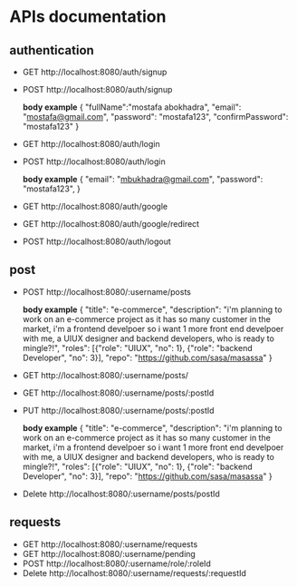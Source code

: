 # APIs documentation

## authentication

- GET http://localhost:8080/auth/signup

- POST http://localhost:8080/auth/signup

    **body example**
        {
        "fullName":"mostafa abokhadra",
        "email": "mostafa@gmail.com",
        "password": "mostafa123",
        "confirmPassword": "mostafa123"
        }

- GET http://localhost:8080/auth/login

- POST http://localhost:8080/auth/login

    **body example**
    {
    "email": "mbukhadra@gmail.com",
    "password": "mostafa123",
    }

- GET http://localhost:8080/auth/google
- GET http://localhost:8080/auth/google/redirect
- POST http://localhost:8080/auth/logout

## post

- POST http://localhost:8080/:username/posts

    **body example**
        {
        "title": "e-commerce",
        "description": "i'm planning to work on an e-commerce project as it has so many customer in the market, i'm a frontend develpoer so i want 1 more front end develpoer with me, a UIUX designer and backend developers, who is ready to mingle?!",
        "roles": [{"role": "UIUX", "no": 1}, {"role": "backend Developer", "no": 3}],
        "repo": "https://github.com/sasa/masassa"
        }

- GET http://localhost:8080/:username/posts/
- GET http://localhost:8080/:username/posts/:postId
- PUT http://localhost:8080/:username/posts/:postId

    **body example**
        {
        "title": "e-commerce",
        "description": "i'm planning to work on an e-commerce project as it has so many customer in the market, i'm a frontend develpoer so i want 1 more front end develpoer with me, a UIUX designer and backend developers, who is ready to mingle?!",
        "roles": [{"role": "UIUX", "no": 1}, {"role": "backend Developer", "no": 3}],
        "repo": "https://github.com/sasa/masassa"
        }

- Delete http://localhost:8080/:username/posts/postId

## requests
- GET http://localhost:8080/:username/requests
- GET http://localhost:8080/:username/pending
- POST http://localhost:8080/:username/role/:roleId
- Delete http://localhost:8080/:username/requests/:requestId
